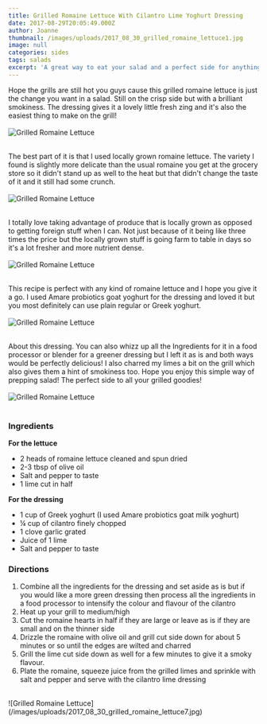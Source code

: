 ```yaml
---
title: Grilled Romaine Lettuce With Cilantro Lime Yoghurt Dressing
date: 2017-08-29T20:05:49.000Z
author: Joanne
thumbnail: /images/uploads/2017_08_30_grilled_romaine_lettuce1.jpg
image: null
categories: sides
tags: salads
excerpt: 'A great way to eat your salad and a perfect side for anything grilled'
---
```

Hope the grills are still hot you guys cause this grilled romaine lettuce is just the change you want in a salad. Still on the crisp side but with a brilliant smokiness. The dressing gives it a lovely little fresh zing and it's also the easiest thing to make on the grill!
<br>
<br>
![Grilled Romaine Lettuce](/images/uploads/2017_08_30_grilled_romaine_lettuce2.jpg)
<br>
<br>

The best part of it is that I used locally grown romaine lettuce. The variety I found is slightly more delicate than the usual romaine you get at the grocery store so it didn't stand up as well to the heat but that didn't change the taste of it and it still had some crunch.
<br>
<br>
![Grilled Romaine Lettuce](/images/uploads/2017_08_30_grilled_romaine_lettuce3.jpg)
<br>
<br>

I totally love taking advantage of produce that is locally grown as opposed to getting foreign stuff when I can. Not just because of it being like three times the price but the locally grown stuff is going farm to table in days so it's a lot fresher and more nutrient dense.
<br>
<br>
![Grilled Romaine Lettuce](/images/uploads/2017_08_30_grilled_romaine_lettuce4.jpg)
<br>
<br>

This recipe is perfect with any kind of romaine lettuce and I hope you give it a go. I used Amare probiotics goat yoghurt for the dressing and loved it but you most definitely can use plain regular or Greek yoghurt.
<br>
<br>
![Grilled Romaine Lettuce](/images/uploads/2017_08_30_grilled_romaine_lettuce5.jpg)
<br>
<br>

About this dressing. You can also whizz up all the Ingredients for it in a food processor or blender for a greener dressing but I left it as is and both ways would be perfectly delicious! I also charred my limes a bit on the grill which also gives them a hint of smokiness too. Hope you enjoy this simple way of prepping salad! The perfect side to all your grilled goodies!
<br>
<br>
![Grilled Romaine Lettuce](/images/uploads/2017_08_30_grilled_romaine_lettuce6.jpg)
<br>
<br>

### Ingredients

**For the lettuce**

* 2 heads of romaine lettuce cleaned and spun dried
* 2-3 tbsp of olive oil
* Salt and pepper to taste
* 1 lime cut in half

**For the dressing**

* 1 cup of Greek​ yoghurt (I used Amare probiotics goat milk yoghurt)
* ¼ cup of cilantro finely chopped
* 1 clove garlic grated
* Juice of 1 lime
* Salt and pepper to taste

### Directions

1. Combine all the ingredients for the dressing and set aside as is but if you would like a more green dressing then process all the ingredients in a food processor to intensify the colour and flavour of the cilantro
2. Heat up your grill to medium/high
3. Cut the romaine hearts in half if they are large or leave as is if they are small and on the thinner side
4. Drizzle the romaine with olive oil and grill cut side down for about 5 minutes or so until the edges are wilted and charred
5. Grill the lime cut side down as well for a few minutes to give it a smoky flavour.
6. Plate the romaine, squeeze ​juice from the grilled limes and sprinkle with salt and pepper and serve with the cilantro lime dressing

<br>
![Grilled Romaine Lettuce](/images/uploads/2017_08_30_grilled_romaine_lettuce7.jpg)
